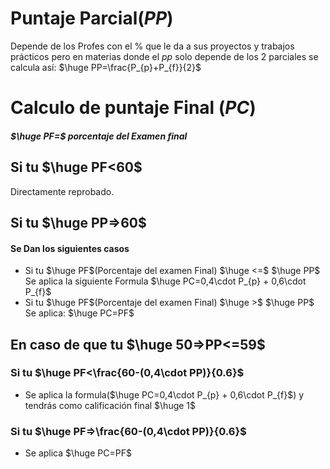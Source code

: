 # Puntaje Parcial($PP$)
Depende de los Profes con el % que le da a sus proyectos y trabajos prácticos
pero en materias donde el $pp$ solo depende de los 2 parciales
se calcula así:
$\huge PP=\frac{P_{p}+P_{f}}{2}$
# Calculo de puntaje Final ($PC$)
##### $\huge PF=$ porcentaje del Examen final
## Si tu $\huge PF<60$
Directamente reprobado.
## Si tu $\huge PP=>60$
#### Se Dan los siguientes casos
- Si tu $\huge PF$(Porcentaje del examen Final) $\huge <=$ $\huge PP$
Se aplica la siguiente Formula
$\huge PC=0,4\cdot P_{p} + 0,6\cdot P_{f}$
- Si tu $\huge PF$(Porcentaje del examen Final) $\huge >$ $\huge PP$
Se aplica:
$\huge PC=PF$
## En caso de que tu $\huge 50=>PP<=59$
### Si tu $\huge PF<\frac{60-(0,4\cdot PP)}{0.6}$
- Se aplica la formula($\huge PC=0,4\cdot P_{p} + 0,6\cdot P_{f}$) y tendrás como calificación final $\huge 1$
### Si tu $\huge PF=>\frac{60-(0,4\cdot PP)}{0.6}$
- Se aplica $\huge PC=PF$








